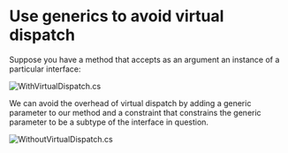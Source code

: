 # Use generics to avoid virtual dispatch

Suppose you have a method that accepts as an argument an instance of a particular interface:

![WithVirtualDispatch.cs](WithVirtualDispatch.cs "WithVirtualDispatch.cs")

We can avoid the overhead of virtual dispatch by adding a generic parameter to our method and a constraint that constrains the generic parameter to be a subtype of the interface in question.

![WithoutVirtualDispatch.cs](WithoutVirtualDispatch.cs "WithoutVirtualDispatch.cs")